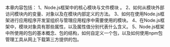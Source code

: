 本章内容包括：
1、Node.js框架中的核心模块与文件模块 。
2、如何从模块外部访问模块内的变量、对象以及在模块内部定义的方法。
3、如何在使用Node.js框架进行应用程序开发室组织与管理应用程序中需要使用的模块。
4、在Node.js框架中，模块对象具有那些属性，以及属性值分别代表什么含义。
5、Node.js框架中所使用的包的基本概念、包的结构，如何自定义一个包，以及如何使用npm包管理工具从网上下载第三方提供的包。
